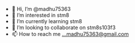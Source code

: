 - 👋 Hi, I’m @madhu75363
- 👀 I’m interested in stm8
- 🌱 I’m currently learning stm8
- 💞️ I’m looking to collaborate on stm8s103f3
- 📫 How to reach me ...madhu75363@gmail.com

<!---
madhu75363/madhu75363 is a ✨ special ✨ repository because its `README.md` (this file) appears on your GitHub profile.
You can click the Preview link to take a look at your changes.
--->
